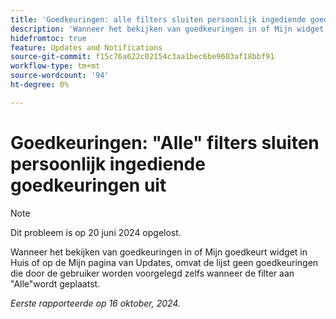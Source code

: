 ```yaml
---
title: 'Goedkeuringen: alle filters sluiten persoonlijk ingediende goedkeuringen uit'
description: 'Wanneer het bekijken van goedkeuringen in of Mijn widget goedkeurt in Huis of op de Mijn pagina van Updates, omvat de lijst geen goedkeuringen die door de gebruiker worden voorgelegd zelfs wanneer het filter aan "Alle"wordt geplaatst.'
hidefromtoc: true
feature: Updates and Notifications
source-git-commit: f15c76a622c02154c3aa1bec6be9603af18bbf91
workflow-type: tm+mt
source-wordcount: '94'
ht-degree: 0%

---
```


# Goedkeuringen: &quot;Alle&quot; filters sluiten persoonlijk ingediende goedkeuringen uit

>[!NOTE]
>
>Dit probleem is op 20 juni 2024 opgelost.

Wanneer het bekijken van goedkeuringen in of Mijn goedkeurt widget in Huis of op de Mijn pagina van Updates, omvat de lijst geen goedkeuringen die door de gebruiker worden voorgelegd zelfs wanneer de filter aan &quot;Alle&quot;wordt geplaatst.

_Eerste rapporteerde op 16 oktober, 2024._
